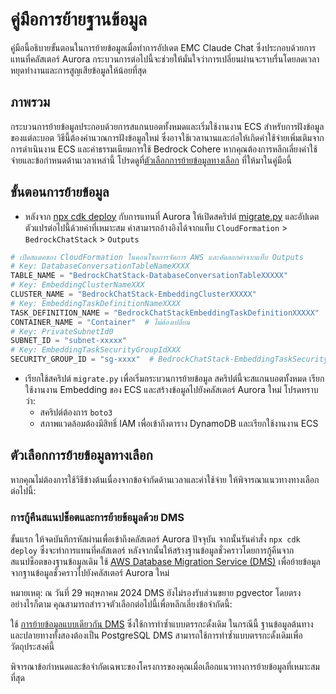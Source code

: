 # คู่มือการย้ายฐานข้อมูล

คู่มือนี้อธิบายขั้นตอนในการย้ายข้อมูลเมื่อทำการอัปเดต EMC Claude Chat ซึ่งประกอบด้วยการแทนที่คลัสเตอร์ Aurora กระบวนการต่อไปนี้จะช่วยให้มั่นใจว่าการเปลี่ยนผ่านจะราบรื่นโดยลดเวลาหยุดทำงานและการสูญเสียข้อมูลให้น้อยที่สุด

## ภาพรวม

กระบวนการย้ายข้อมูลประกอบด้วยการสแกนบอตทั้งหมดและเริ่มใช้งานงาน ECS สำหรับการฝังข้อมูลของแต่ละบอต วิธีนี้ต้องคำนวณการฝังข้อมูลใหม่ ซึ่งอาจใช้เวลานานและก่อให้เกิดค่าใช้จ่ายเพิ่มเติมจากการดำเนินงาน ECS และค่าธรรมเนียมการใช้ Bedrock Cohere หากคุณต้องการหลีกเลี่ยงค่าใช้จ่ายและข้อกำหนดด้านเวลาเหล่านี้ โปรดดูที่[ตัวเลือกการย้ายข้อมูลทางเลือก](#alternative-migration-options) ที่ให้มาในคู่มือนี้

## ขั้นตอนการย้ายข้อมูล

- หลังจาก [npx cdk deploy](../README.md#deploy-using-cdk) กับการแทนที่ Aurora ให้เปิดสคริปต์ [migrate.py](./migrate.py) และอัปเดตตัวแปรต่อไปนี้ด้วยค่าที่เหมาะสม ค่าสามารถอ้างอิงได้จากแท็บ `CloudFormation` > `BedrockChatStack` > `Outputs`

```py
# เปิดสแตคของ CloudFormation ในคอนโซลการจัดการ AWS และคัดลอกค่าจากแท็บ Outputs
# Key: DatabaseConversationTableNameXXXX
TABLE_NAME = "BedrockChatStack-DatabaseConversationTableXXXXX"
# Key: EmbeddingClusterNameXXX
CLUSTER_NAME = "BedrockChatStack-EmbeddingClusterXXXXX"
# Key: EmbeddingTaskDefinitionNameXXXX
TASK_DEFINITION_NAME = "BedrockChatStackEmbeddingTaskDefinitionXXXXX"
CONTAINER_NAME = "Container"  # ไม่ต้องเปลี่ยน
# Key: PrivateSubnetId0
SUBNET_ID = "subnet-xxxxx"
# Key: EmbeddingTaskSecurityGroupIdXXX
SECURITY_GROUP_ID = "sg-xxxx"  # BedrockChatStack-EmbeddingTaskSecurityGroupXXXXX
```

- เรียกใช้สคริปต์ `migrate.py` เพื่อเริ่มกระบวนการย้ายข้อมูล สคริปต์นี้จะสแกนบอตทั้งหมด เรียกใช้งานงาน Embedding ของ ECS และสร้างข้อมูลไปยังคลัสเตอร์ Aurora ใหม่ โปรดทราบว่า:
  - สคริปต์ต้องการ `boto3`
  - สภาพแวดล้อมต้องมีสิทธิ์ IAM เพื่อเข้าถึงตาราง DynamoDB และเรียกใช้งานงาน ECS

## ตัวเลือกการย้ายข้อมูลทางเลือก

หากคุณไม่ต้องการใช้วิธีข้างต้นเนื่องจากข้อจำกัดด้านเวลาและค่าใช้จ่าย ให้พิจารณาแนวทางทางเลือกต่อไปนี้:

### การกู้คืนสแนปช็อตและการย้ายข้อมูลด้วย DMS

ขั้นแรก ให้จดบันทึกรหัสผ่านเพื่อเข้าถึงคลัสเตอร์ Aurora ปัจจุบัน จากนั้นรันคำสั่ง `npx cdk deploy` ซึ่งจะทำการแทนที่คลัสเตอร์ หลังจากนั้นให้สร้างฐานข้อมูลชั่วคราวโดยการกู้คืนจากสแนปช็อตของฐานข้อมูลเดิม
ใช้ [AWS Database Migration Service (DMS)](https://aws.amazon.com/dms/) เพื่อย้ายข้อมูลจากฐานข้อมูลชั่วคราวไปยังคลัสเตอร์ Aurora ใหม่

หมายเหตุ: ณ วันที่ 29 พฤษภาคม 2024 DMS ยังไม่รองรับส่วนขยาย pgvector โดยตรง อย่างไรก็ตาม คุณสามารถสำรวจตัวเลือกต่อไปนี้เพื่อหลีกเลี่ยงข้อจำกัดนี้:

ใช้ [การย้ายข้อมูลแบบเดียวกัน DMS](https://docs.aws.amazon.com/dms/latest/userguide/dm-migrating-data.html) ซึ่งใช้การทำซ้ำแบบตรรกะดั้งเดิม ในกรณีนี้ ฐานข้อมูลต้นทางและปลายทางทั้งสองต้องเป็น PostgreSQL DMS สามารถใช้การทำซ้ำแบบตรรกะดั้งเดิมเพื่อวัตถุประสงค์นี้

พิจารณาข้อกำหนดและข้อจำกัดเฉพาะของโครงการของคุณเมื่อเลือกแนวทางการย้ายข้อมูลที่เหมาะสมที่สุด